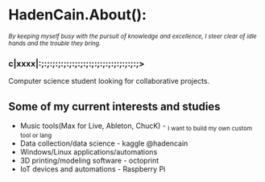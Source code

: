 # HadenCain.About():
<sub>*By keeping myself busy with the pursuit of knowledge and excellence, I steer clear of idle hands and the trouble they bring.*</sub>
### c|xxxx|:;:;:;:;:;:;:;:;:;:;:;:;:;:;:;:;:;:;>
Computer science student looking for collaborative projects.
## Some of my current interests and studies
  - Music tools(Max for Live, Ableton, ChucK) - <sub> I want to build my own custom tool or lang </sub>
  - Data collection/data science - kaggle @hadencain
  - Windows/Linux applications/automations
  - 3D printing/modeling software - octoprint
  - IoT devices and automations - Raspberry Pi

<!--

**hadencain/hadencain** is a ✨ _special_ ✨ repository because its `README.md` (this file) appears on your GitHub profile.

Here are some ideas to get you started:

- 🔭 I’m currently working on ...
- 🌱 I’m currently learning ...
- 👯 I’m looking to collaborate on ...
- 🤔 I’m looking for help with ...
- 💬 Ask me about ...
- 📫 How to reach me: ...
- 😄 Pronouns: ...
- ⚡ Fun fact: ...
-->
